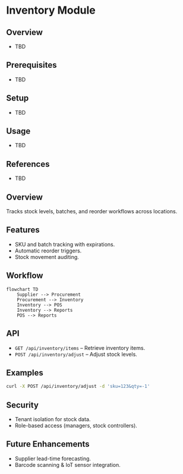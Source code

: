 # Inventory Module

## Overview
- TBD

## Prerequisites
- TBD

## Setup
- TBD

## Usage
- TBD

## References
- TBD


## Overview
Tracks stock levels, batches, and reorder workflows across locations.

## Features
- SKU and batch tracking with expirations.  
- Automatic reorder triggers.  
- Stock movement auditing.  

## Workflow
```mermaid
flowchart TD
    Supplier --> Procurement
    Procurement --> Inventory
    Inventory --> POS
    Inventory --> Reports
    POS --> Reports
```

## API
- `GET /api/inventory/items` – Retrieve inventory items.  
- `POST /api/inventory/adjust` – Adjust stock levels.  

## Examples
```bash
curl -X POST /api/inventory/adjust -d 'sku=123&qty=-1'
```

## Security
- Tenant isolation for stock data.  
- Role-based access (managers, stock controllers).  

## Future Enhancements
- Supplier lead-time forecasting.  
- Barcode scanning & IoT sensor integration.  
